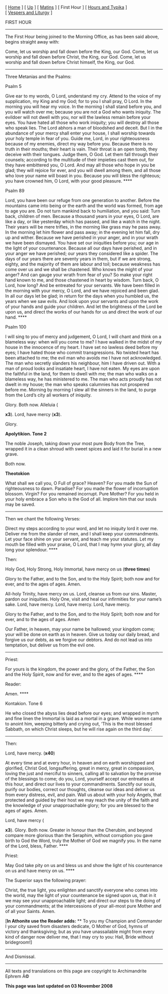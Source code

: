 \[ [Home](index.md) \] \[ [Up](holy.md) \] \[ [Matins](HWSat-M.md) \] \[ First Hour \] \[ [Hours and Typika](HWSat-Hrs.md) \] \[ [Vespers and Liturgy](HWSat-V.md) \]

FIRST HOUR

****

The First Hour being joined to the Morning Office, as has been said above, begins straight away with:

Come, let us worship and fall down before the King, our God.
Come, let us worship and fall down before Christ, the King, our God.
Come, let us worship and fall down before Christ himself, the King, our God.

****

Three Metanias and the Psalms:

Psalm 5

Give ear to my words, O Lord, understand my cry. Attend to the voice of my supplication, my King and my God; for to you I shall pray, O Lord. In the morning you will hear my voice. In the morning I shall stand before you, and you will watch over me; because you are not a God who wants iniquity. The evildoer will not dwell with you, nor will the lawless remain before your eyes. You have hated all those who work iniquity; you will destroy all those who speak lies. The Lord abhors a man of bloodshed and deceit. But I in the abundance of your mercy shall enter your house, I shall worship towards your holy temple in fear of you. Guide me, Lord, in your righteousness because of my enemies, direct my way before you. Because there is no truth in their mouths; their heart is vain. Their throat is an open tomb, they deceive with their tongues. Judge them, O God. Let them fall through their counsels; according to the multitude of their impieties cast them out, for they have embittered you, O Lord. And may all those who hope in you be glad; they will rejoice for ever, and you will dwell among them, and all those who love your name will boast in you. Because you will bless the righteous; you have crowned him, O Lord, with your good pleasure. ****

Psalm 89

Lord, you have been our refuge from one generation to another. Before the mountains came into being or the earth and the world was formed, from age to age you are. Do not turn mankind back to humiliation, and you said: Turn back, children of men. Because a thousand years in your eyes, O Lord, are like a day, or like yesterday which has passed, and like a watch in the night. Their years will be mere trifles, in the morning like grass may he pass away. In the morning let him flower and pass away; in the evening let him fall, dry up and wither. Because we have perished in your anger, and in your wrath we have been dismayed. You have set our iniquities before you; our age in the light of your countenance. Because all our days have perished, and in your anger we have perished; our years they considered like a spider. The days of our years there are seventy years in them, but if we are strong, eighty, and the majority of them are labour and toil; because weakness has come over us and we shall be chastened. Who knows the might of your anger? And can gauge your wrath from fear of you? So make your right hand known to me, and those chastened in heart by wisdom. Turn back, O Lord, how long? And be entreated for your servants. We have been filled in the morning with your mercy, O Lord, and we have rejoiced and been glad. In all our days let be glad; in return for the days when you humbled us, the years when we saw evils. And look upon your servants and upon the work of your hands and guide your children. And let the brightness of the Lord be upon us, and direct the works of our hands for us and direct the work of our hand. ****

Psalm 100

I will sing to you of mercy and judgement, O Lord, I will chant and think on a blameless way: when will you come to me? I have walked in the midst of my house in the innocence of my heart. I have set no lawless deed before my eyes; I have hated those who commit transgressions. No twisted heart has been attached to me; the evil man who avoids me I have not acknowledged. The man who secretly slanders his neighbour, him I have driven out. With a man of proud looks and insatiate heart, I have not eaten. My eyes are upon the faithful in the land, for them to dwell with me; the man who walks on a blameless way, he has ministered to me. The man who acts proudly has not dwelt in my house; the man who speaks calumnies has not prospered before me. Morning by morning I slew all the sinners in the land, to purge from the Lord’s city all workers of iniquity.

Glory. Both now. Alleluia (

**x3**). Lord, have mercy (**x3**).

Glory.

**Apolytikion. Tone 2**

The noble Joseph, taking down your most pure Body from the Tree, wrapped it in a clean shroud with sweet spices and laid it for burial in a new grave.

Both now.

**Theotokion**

What shall we call you, O Full of grace? Heaven? For you made the Sun of righteousness to dawn. Paradise? For you made the flower of incorruption blossom. Virgin? For you remained incorrupt. Pure Mother? For you held in your holy embrace a Son who is the God of all. Implore him that our souls may be saved.

****

Then we chant the following Verses:

Direct my steps according to your word, and let no iniquity lord it over me.
Deliver me from the slander of men, and I shall keep your commandments.
Let your face shine on your servant, and teach me your statutes.
Let my mouth be filled with your praise, O Lord, that I may hymn your glory, all day long your splendour. ****

Then:

Holy God, Holy Strong, Holy Immortal, have mercy on us (**three times**)

Glory to the Father, and to the Son, and to the Holy Spirit; both now and for ever, and to the ages of ages. Amen.

All-holy Trinity, have mercy on us. Lord, cleanse us from our sins. Master, pardon our iniquities. Holy One, visit and heal our infirmities for your name’s sake. Lord, have mercy. Lord, have mercy. Lord, have mercy.

Glory to the Father, and to the Son, and to the Holy Spirit; both now and for ever, and to the ages of ages. Amen

Our Father, in heaven, may your name be hallowed; your kingdom come; your will be done on earth as in heaven. Give us today our daily bread, and forgive us our debts, as we forgive our debtors. And do not lead us into temptation, but deliver us from the evil one.

****

Priest:

For yours is the kingdom, the power and the glory, of the Father, the Son and the Holy Spirit, now and for ever, and to the ages of ages. ****

Reader:

Amen. ****

Kontakion. Tone 6

He who closed the abyss lies dead before our eyes; and wrapped in myrrh and fine linen the Immortal is laid as a mortal in a grave. While women came to anoint him, weeping bitterly and crying out, ‘This is the most blessed Sabbath, on which Christ sleeps, but he will rise again on the third day’.

****

Then:

Lord, have mercy. (**x40**)

At every time and at every hour, in heaven and on earth worshipped and glorified, Christ God, longsuffering, great in mercy, great in compassion, loving the just and merciful to sinners, calling all to salvation by the promise of the blessings to come; do you, Lord, yourself accept our entreaties at this hour, and direct our lives to your commandments. Sanctify our souls, purify our bodies, correct our thoughts, cleanse our ideas and deliver us from every distress, evil, and pain. Wall us about with your holy Angels, that protected and guided by their host we may reach the unity of the faith and the knowledge of your unapproachable glory; for you are blessed to the ages of ages. Amen.

Lord, have mercy (

**x3**). Glory. Both now. Greater in honour than the Cherubim, and beyond compare more glorious than the Seraphim, without corruption you gave birth to God the Word, truly the Mother of God we magnify you. In the name of the Lord, bless, Father. ****

Priest:

May God take pity on us and bless us and show the light of his countenance on us and have mercy on us. ****

The Superior says the following prayer:

Christ, the true light, you enlighten and sanctify everyone who comes into the world, may the light of your countenance be signed upon us, that in it we may see your unapproachable light; and direct our steps to the doing of your commandments; at the intercessions of your all-most pure Mother and of all your Saints. Amen.

\[**In Athonite use the Reader adds:** ** To you my Champion and Commander I your city saved from disasters dedicate, O Mother of God, hymns of victory and thanksgiving; but as you have unassailable might from every kind of danger now deliver me, that I may cry to you: Hail, Bride without bridegroom!\]

****

And Dismissal.

------------------------------------------------------------------------

All texts and translations on this page are copyright to
Archimandrite Ephrem Â©

**This page was last updated on 03 November 2008**
